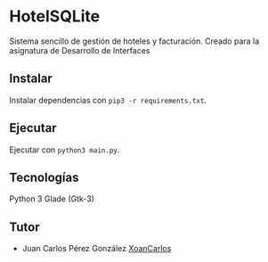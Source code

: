 # HotelSQLite

Sistema sencillo de gestión de hoteles y facturación.
Creado para la asignatura de Desarrollo de Interfaces

## Instalar

Instalar dependencias con `pip3 -r requirements.txt`.

## Ejecutar

Ejecutar con `python3 main.py`.

## Tecnologías

Python 3
Glade (Gtk-3)

## Tutor

- Juan Carlos Pérez González [XoanCarlos](https://github.com/XoanCarlos)
